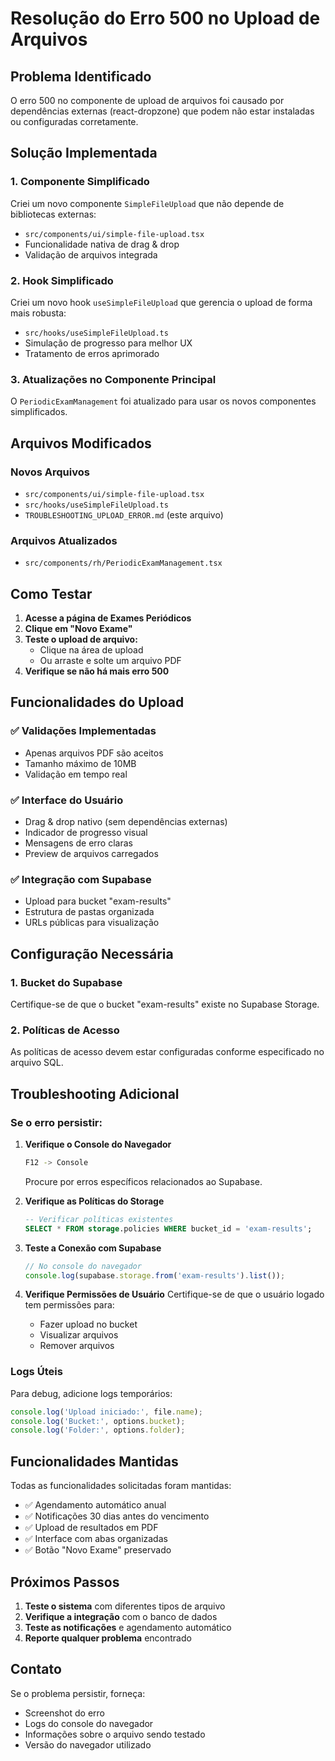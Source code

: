 # Resolução do Erro 500 no Upload de Arquivos

## Problema Identificado
O erro 500 no componente de upload de arquivos foi causado por dependências externas (react-dropzone) que podem não estar instaladas ou configuradas corretamente.

## Solução Implementada

### 1. Componente Simplificado
Criei um novo componente `SimpleFileUpload` que não depende de bibliotecas externas:
- `src/components/ui/simple-file-upload.tsx`
- Funcionalidade nativa de drag & drop
- Validação de arquivos integrada

### 2. Hook Simplificado
Criei um novo hook `useSimpleFileUpload` que gerencia o upload de forma mais robusta:
- `src/hooks/useSimpleFileUpload.ts`
- Simulação de progresso para melhor UX
- Tratamento de erros aprimorado

### 3. Atualizações no Componente Principal
O `PeriodicExamManagement` foi atualizado para usar os novos componentes simplificados.

## Arquivos Modificados

### Novos Arquivos
- `src/components/ui/simple-file-upload.tsx`
- `src/hooks/useSimpleFileUpload.ts`
- `TROUBLESHOOTING_UPLOAD_ERROR.md` (este arquivo)

### Arquivos Atualizados
- `src/components/rh/PeriodicExamManagement.tsx`

## Como Testar

1. **Acesse a página de Exames Periódicos**
2. **Clique em "Novo Exame"**
3. **Teste o upload de arquivo:**
   - Clique na área de upload
   - Ou arraste e solte um arquivo PDF
4. **Verifique se não há mais erro 500**

## Funcionalidades do Upload

### ✅ Validações Implementadas
- Apenas arquivos PDF são aceitos
- Tamanho máximo de 10MB
- Validação em tempo real

### ✅ Interface do Usuário
- Drag & drop nativo (sem dependências externas)
- Indicador de progresso visual
- Mensagens de erro claras
- Preview de arquivos carregados

### ✅ Integração com Supabase
- Upload para bucket "exam-results"
- Estrutura de pastas organizada
- URLs públicas para visualização

## Configuração Necessária

### 1. Bucket do Supabase
Certifique-se de que o bucket "exam-results" existe no Supabase Storage.

### 2. Políticas de Acesso
As políticas de acesso devem estar configuradas conforme especificado no arquivo SQL.

## Troubleshooting Adicional

### Se o erro persistir:

1. **Verifique o Console do Navegador**
   ```bash
   F12 -> Console
   ```
   Procure por erros específicos relacionados ao Supabase.

2. **Verifique as Políticas do Storage**
   ```sql
   -- Verificar políticas existentes
   SELECT * FROM storage.policies WHERE bucket_id = 'exam-results';
   ```

3. **Teste a Conexão com Supabase**
   ```javascript
   // No console do navegador
   console.log(supabase.storage.from('exam-results').list());
   ```

4. **Verifique Permissões de Usuário**
   Certifique-se de que o usuário logado tem permissões para:
   - Fazer upload no bucket
   - Visualizar arquivos
   - Remover arquivos

### Logs Úteis

Para debug, adicione logs temporários:
```javascript
console.log('Upload iniciado:', file.name);
console.log('Bucket:', options.bucket);
console.log('Folder:', options.folder);
```

## Funcionalidades Mantidas

Todas as funcionalidades solicitadas foram mantidas:
- ✅ Agendamento automático anual
- ✅ Notificações 30 dias antes do vencimento
- ✅ Upload de resultados em PDF
- ✅ Interface com abas organizadas
- ✅ Botão "Novo Exame" preservado

## Próximos Passos

1. **Teste o sistema** com diferentes tipos de arquivo
2. **Verifique a integração** com o banco de dados
3. **Teste as notificações** e agendamento automático
4. **Reporte qualquer problema** encontrado

## Contato

Se o problema persistir, forneça:
- Screenshot do erro
- Logs do console do navegador
- Informações sobre o arquivo sendo testado
- Versão do navegador utilizado
